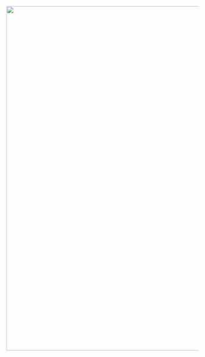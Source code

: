 <p align="center">
    <img src="https://github.com/I2S9/I2S9/assets/111307883/5ade323c-1c58-4b5b-9610-396aefc2e0d8" width="900" />
</p>
